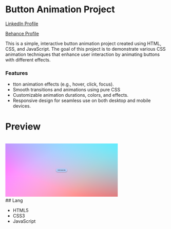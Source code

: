 # Button Animation Project
<a href="https://www.linkedin.com/in/dharmendraverma95/" target="_blank">LinkedIn Profile </a>

<a href="https://www.behance.net/dhirukumar" target="_blank">Behance Profile </a>

This is a simple, interactive button animation project created using HTML, CSS, and JavaScript. The goal of this project is to demonstrate various CSS animation techniques that enhance user interaction by animating buttons with different effects.

### Features
<ul>
  <li>tton animation effects (e.g., hover, click, focus).</li>
  <li>Smooth transitions and animations using pure CSS</li>
  <li>Customizable animation durations, colors, and effects.</li>
  <li>Responsive design for seamless use on both desktop and mobile devices.</li>
</ul>

# Preview
<a href="https://www.behance.net/gallery/215231029/CSS-BUTTON-ANIMATION-PROJECT" target="_blank">
<img style="width:350px;" src="./buttonAnimation.gif" alt="" />
</a>
<br />
<a href="https://www.behance.net/gallery/215231029/CSS-BUTTON-ANIMATION-PROJECT" target="_blank">
<img style="width:350px;" src="./buttonAnimation.png" alt="" />
</a>
<br />
## Lang
<ul>
  <li>HTML5</li>
  <li>CSS3</li>
  <li>JavaScript</li>

</ul>







